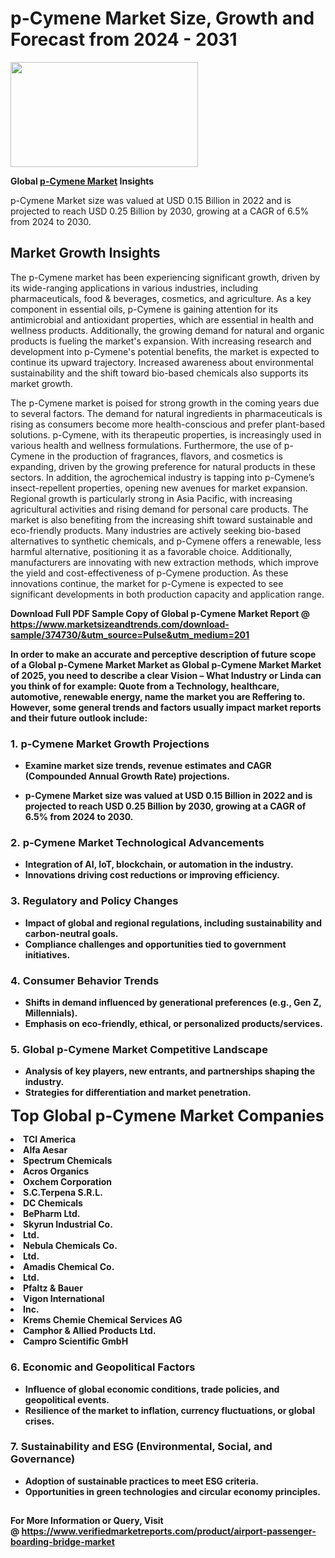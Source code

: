 <H1>p-Cymene Market Size, Growth and Forecast from 2024 - 2031</H1><img class="aligncenter size-medium wp-image-584254" src="https://thirdeyenews.in/wp-content/uploads/2024/09/Global-Market-Research-300x168.jpeg" alt="" width="300" height="168" /><p><strong>Global&nbsp;<a href="https://www.marketsizeandtrends.com/download-sample/374730/&amp;utm_source=Pulse&amp;utm_medium=201">p-Cymene Market</a> Insights</strong></p><p>p-Cymene Market size was valued at USD 0.15 Billion in 2022 and is projected to reach USD 0.25 Billion by 2030, growing at a CAGR of 6.5% from 2024 to 2030.</p><p><h2>Market Growth Insights</h2> <p>The p-Cymene market has been experiencing significant growth, driven by its wide-ranging applications in various industries, including pharmaceuticals, food & beverages, cosmetics, and agriculture. As a key component in essential oils, p-Cymene is gaining attention for its antimicrobial and antioxidant properties, which are essential in health and wellness products. Additionally, the growing demand for natural and organic products is fueling the market's expansion. With increasing research and development into p-Cymene's potential benefits, the market is expected to continue its upward trajectory. Increased awareness about environmental sustainability and the shift toward bio-based chemicals also supports its market growth.</p> <p><strong></strong></p> <p>The p-Cymene market is poised for strong growth in the coming years due to several factors. The demand for natural ingredients in pharmaceuticals is rising as consumers become more health-conscious and prefer plant-based solutions. p-Cymene, with its therapeutic properties, is increasingly used in various health and wellness formulations. Furthermore, the use of p-Cymene in the production of fragrances, flavors, and cosmetics is expanding, driven by the growing preference for natural products in these sectors. In addition, the agrochemical industry is tapping into p-Cymene’s insect-repellent properties, opening new avenues for market expansion. Regional growth is particularly strong in Asia Pacific, with increasing agricultural activities and rising demand for personal care products. The market is also benefiting from the increasing shift toward sustainable and eco-friendly products. Many industries are actively seeking bio-based alternatives to synthetic chemicals, and p-Cymene offers a renewable, less harmful alternative, positioning it as a favorable choice. Additionally, manufacturers are innovating with new extraction methods, which improve the yield and cost-effectiveness of p-Cymene production. As these innovations continue, the market for p-Cymene is expected to see significant developments in both production capacity and application range. <p><strong></p><p><span class=""><strong>Download Full PDF Sample Copy of Global p-Cymene Market Report</strong> @ <a href="https://www.marketsizeandtrends.com/download-sample/374730/&amp;utm_source=Pulse&amp;utm_medium=201" target="_blank">https://www.marketsizeandtrends.com/download-sample/374730/&amp;utm_source=Pulse&amp;utm_medium=201</a></span></p><p>In order to make an accurate and perceptive description of future scope of a Global&nbsp;p-Cymene Market Market as Global&nbsp;p-Cymene Market Market of 2025, you need to describe a clear Vision &ndash; What Industry or Linda can you think of for example: Quote from a Technology, healthcare, automotive, renewable energy, name the market you are Reffering to. However, some general trends and factors usually impact market reports and their future outlook include:</p><h3>1.&nbsp;<strong>p-Cymene Market Growth Projections</strong></h3><ul><li>Examine market size trends, revenue estimates and CAGR (Compounded Annual Growth Rate) projections.</li><li><p>p-Cymene Market size was valued at USD 0.15 Billion in 2022 and is projected to reach USD 0.25 Billion by 2030, growing at a CAGR of 6.5% from 2024 to 2030.</p></li></ul><h3>2.&nbsp;<strong>p-Cymene Market Technological Advancements</strong></h3><ul><li>Integration of AI, IoT, blockchain, or automation in the industry.</li><li>Innovations driving cost reductions or improving efficiency.</li></ul><h3>3.&nbsp;<strong>Regulatory and Policy Changes</strong></h3><ul><li>Impact of global and regional regulations, including sustainability and carbon-neutral goals.</li><li>Compliance challenges and opportunities tied to government initiatives.</li></ul><h3>4.&nbsp;<strong>Consumer Behavior Trends</strong></h3><ul><li>Shifts in demand influenced by generational preferences (e.g., Gen Z, Millennials).</li><li>Emphasis on eco-friendly, ethical, or personalized products/services.</li></ul><h3>5.&nbsp;<strong>Global p-Cymene Market Competitive Landscape</strong></h3><ul><li>Analysis of key players, new entrants, and partnerships shaping the industry.</li><li>Strategies for differentiation and market penetration.</li></ul><p data-pm-slice="1 1 []"><span style="color: inherit; font-family: inherit; font-size: 25px;">Top Global p-Cymene Market Companies</span></p><div class="" data-test-id=""><p><li>TCI America</li><li> Alfa Aesar</li><li> Spectrum Chemicals</li><li> Acros Organics</li><li> Oxchem Corporation</li><li> S.C.Terpena S.R.L.</li><li> DC Chemicals</li><li> BePharm Ltd.</li><li> Skyrun Industrial Co.</li><li> Ltd.</li><li> Nebula Chemicals Co.</li><li> Ltd.</li><li> Amadis Chemical Co.</li><li> Ltd.</li><li> Pfaltz & Bauer</li><li> Vigon International</li><li> Inc.</li><li> Krems Chemie Chemical Services AG</li><li> Camphor & Allied Products Ltd.</li><li> Campro Scientific GmbH</li></p></div><h3>6.&nbsp;<strong>Economic and Geopolitical Factors</strong></h3><ul><li>Influence of global economic conditions, trade policies, and geopolitical events.</li><li>Resilience of the market to inflation, currency fluctuations, or global crises.</li></ul><h3>7.&nbsp;<strong>Sustainability and ESG (Environmental, Social, and Governance)</strong></h3><ul><li>Adoption of sustainable practices to meet ESG criteria.</li><li>Opportunities in green technologies and circular economy principles.</li></ul><h2><strong style="font-size: 14px;">For More Information or Query, Visit @&nbsp;</strong><a style="background-color: #ffffff; font-size: 14px;" href="https://www.marketsizeandtrends.com/report/p-cymene-market/" target="_blank">https://www.verifiedmarketreports.com/product/airport-passenger-boarding-bridge-market</a></h2>

